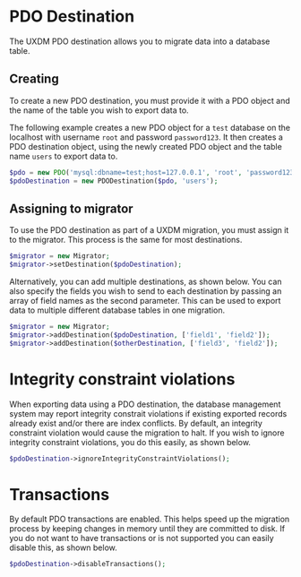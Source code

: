# PDO Destination

The UXDM PDO destination allows you to migrate data into a database table.

## Creating

To create a new PDO destination, you must provide it with a PDO object and the name of the table
you wish to export data to. 

The following example creates a new PDO object for a `test` database on the localhost with username `root` and password `password123`. It then creates a PDO destination object, using the newly created PDO object and the table name `users` to export data to.

```php
$pdo = new PDO('mysql:dbname=test;host=127.0.0.1', 'root', 'password123');
$pdoDestination = new PDODestination($pdo, 'users');
```

## Assigning to migrator

To use the PDO destination as part of a UXDM migration, you must assign it to the migrator. This process is the same for most destinations.

```php
$migrator = new Migrator;
$migrator->setDestination($pdoDestination);
```

Alternatively, you can add multiple destinations, as shown below. You can also specify the fields you wish to send to each destination by 
passing an array of field names as the second parameter. This can be used to export data to multiple different database tables in one migration.

```php
$migrator = new Migrator;
$migrator->addDestination($pdoDestination, ['field1', 'field2']);
$migrator->addDestination($otherDestination, ['field3', 'field2']);
```

# Integrity constraint violations

When exporting data using a PDO destination, the database management system may report integrity constrait violations if existing exported
records already exist and/or there are index conflicts. By default, an integrity constraint violation would cause the migration to halt. 
If you wish to ignore integrity constraint violations, you do this easily, as shown below.

```php
$pdoDestination->ignoreIntegrityConstraintViolations();
```

# Transactions

By default PDO transactions are enabled. This helps speed up the migration process by keeping changes in memory until they are committed to disk. If you do not want to have transactions or is not supported you can easily disable this, as shown below.

```php
$pdoDestination->disableTransactions();
```
